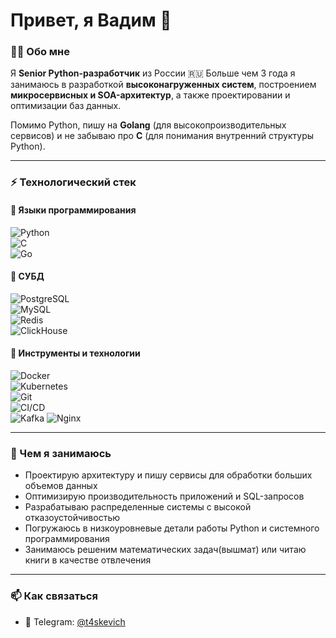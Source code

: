 # Привет, я Вадим 👋  

### 🧑‍💻 Обо мне  
Я **Senior Python-разработчик** из России 🇷🇺
Больше чем 3 года я занимаюсь в разработкой **высоконагруженных систем**, построением **микросервисных и SOA-архитектур**, а также проектировании и оптимизации баз данных.

Помимо Python, пишу на **Golang** (для высокопроизводительных сервисов) и не забываю про **C** (для понимания внутренний структуры Python). 

---

### ⚡ Технологический стек  

#### 🔹 Языки программирования  
![Python](https://img.shields.io/badge/Python-3776AB?style=for-the-badge&logo=python&logoColor=white)  
![C](https://img.shields.io/badge/C-00599C?style=for-the-badge&logo=c&logoColor=white)  
![Go](https://img.shields.io/badge/Go-00ADD8?style=for-the-badge&logo=go&logoColor=white)  

#### 🔹 СУБД  
![PostgreSQL](https://img.shields.io/badge/PostgreSQL-316192?style=for-the-badge&logo=postgresql&logoColor=white)  
![MySQL](https://img.shields.io/badge/MySQL-4479A1?style=for-the-badge&logo=mysql&logoColor=white)  
![Redis](https://img.shields.io/badge/Redis-DC382D?style=for-the-badge&logo=redis&logoColor=white)  
![ClickHouse](https://img.shields.io/badge/ClickHouse-FFCC01?style=for-the-badge&logo=clickhouse&logoColor=black)  

#### 🔹 Инструменты и технологии  
![Docker](https://img.shields.io/badge/Docker-2496ED?style=for-the-badge&logo=docker&logoColor=white)  
![Kubernetes](https://img.shields.io/badge/Kubernetes-326CE5?style=for-the-badge&logo=kubernetes&logoColor=white)  
![Git](https://img.shields.io/badge/Git-F05032?style=for-the-badge&logo=git&logoColor=white)  
![CI/CD](https://img.shields.io/badge/CI%2FCD-2088FF?style=for-the-badge&logo=githubactions&logoColor=white)  
![Kafka](https://img.shields.io/badge/Kafka-231F20?style=for-the-badge&logo=apachekafka&logoColor=white) ![Nginx](https://img.shields.io/badge/Nginx-009639?style=for-the-badge&logo=nginx&logoColor=white)  

---

### 🚀 Чем я занимаюсь  
- Проектирую архитектуру и пишу сервисы для обработки больших объемов данных  
- Оптимизирую производительность приложений и SQL-запросов  
- Разрабатываю распределенные системы с высокой отказоустойчивостью  
- Погружаюсь в низкоуровневые детали работы Python и системного программирования
- Занимаюсь решеним математических задач(вышмат) или читаю книги в качестве отвлечения

---

### 📫 Как связаться   
- 💬 Telegram: [@t4skevich](https://t.me/t4skevich)  

